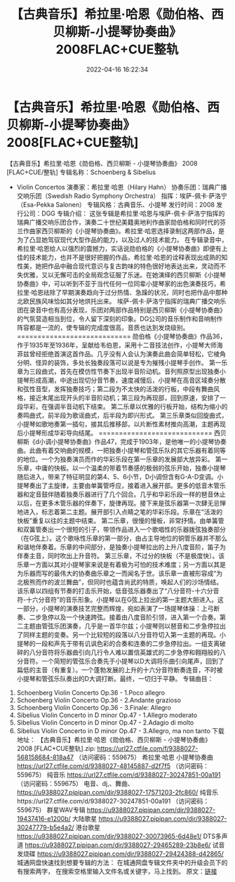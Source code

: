 ﻿---
title: 【古典音乐】希拉里·哈恩《勋伯格、西贝柳斯-小提琴协奏曲》2008FLAC+CUE整轨
date: 2022-04-16 16:22:34
categories: 古典音乐、新世纪、纯音雅乐
tags: 纯音雅乐
---
# 【古典音乐】希拉里·哈恩《勋伯格、西贝柳斯-小提琴协奏曲》2008[FLAC+CUE整轨]

【古典音乐】希拉里·哈恩《勋伯格、西贝柳斯 - 小提琴协奏曲》
2008 [FLAC+CUE/整轨]
专辑名称：Schoenberg & Sibelius
- Violin Concertos
演奏家：希拉里·哈恩（Hilary
Hahn）
协奏乐团：瑞典广播交响乐团（Swedish Radio
Symphony Orchestra）
指挥：埃萨-佩卡·萨洛宁（Esa-Pekka
Salonen）
专辑风格：古典音乐、小提琴
发行时间：2008
发行公司：DGG
专辑介绍：
这张专辑是希拉里·哈恩与埃萨-佩卡·萨洛宁指挥的瑞典广播交响乐团合作，演奏二十世纪美籍奥地利作曲家勋伯格和同时代的芬兰作曲家西贝柳斯的《小提琴协奏曲》。希拉里·哈恩选择录制这两部作品，是为了凸显她驾驭现代大型作品的能力，以及过人的技术能力。
在专辑录音中，希拉里·哈恩给人以强烈的震撼力，实话说勋伯格的《小提琴协奏曲》即便有上佳的技术能力，也并不是很好把握的作品，希拉里·哈恩的诠释表现出成熟的知性美，她把作品中融合现代意识与复古韵味的特色很好地表达出来，灵动而不失优雅，又以无懈可击的全局观念征服了乐迷。在她演绎的西贝柳斯《小提琴协奏曲》中，可以听到不亚于当代任何一位同辈小提琴家的出色演奏技巧，希拉里·哈恩祛除了早期演奏趋向于过分热情、急躁的状况，同时也把作品中那种北欧民族风味恰如其分地烘托出来。
埃萨-佩卡·萨洛宁指挥的瑞典广播交响乐团在录音中也有高分表现，乐团对两部作品特别是西贝柳斯《小提琴协奏曲》的气氛营造相当到位，令人留下深刻的印象。DG公司的音乐制作和音响制作阵容都是一流的，使专辑的完成度很高，音质也达到发烧级别。
============================
勋伯格《小提琴协奏曲》作品36，作于1935年至1936年，呈献给韦伯恩，采用十二音技法创作，小提琴大师海菲兹曾经拒绝首演这首作品。几乎没有人会认为演奏此曲会简单轻松，它棱角分明、怪异的装饰，多处长独奏段落可以说是专为摧残小提琴手创作。
第一乐章为三段曲式，首先在模仿性节奏下出现半音阶动机。音列照原型出现独奏小提琴形成高潮，中途出现切分音节奏，速度减慢后，小提琴在高音区域奏分散和弦性音型，发挥独奏技巧；第二段为不太快的活泼的行板，中段有舞曲风格，接近末尾出现开头的半音阶动机；第三段为再现部，回到原速，安排了一段华彩，在强调半音动机下结束。
第二乐章以优雅的行板开始，结构为缩小的奏鸣曲式，前半段为歌谣曲式，后半段为即兴形式。
第三乐章类似回旋曲式，小提琴如歌地奏第一插句，接其后推移部，以片断性素材推向高潮，主题再现后小提琴形成华彩导向结尾。
============================
西贝柳斯《d小调小提琴协奏曲》作品47，完成于1903年，是他唯一的小提琴协奏曲。此曲有着交响曲的规模，一把独奏小提琴和管弦乐队的其它乐器有着同等的地位。一个为独奏演员而作的华彩乐段在第一乐章的发展部大放异彩。
第一乐章，中庸的快板。以一个温柔的带着节奏感的极弱的弦乐开始，独奏小提琴随后进入，带来了特征明显的第4、5、6小节，D小调但含有G-A-D变调。小提琴奏出了主旋律，主要由单簧管呼应，接着进入展开部。更多的低音木管乐器和定音鼓伴随着独奏乐器进行了几个回合。几乎和华彩乐段一样的琶音休止以后，在更多木管乐器的伴奏下，旋律再现。接下来是弦乐器第一次肆无忌惮地进入，标志着第二主题。展开部引入点睛之笔的华彩乐段。乐章在“活泼的快板”重复以往的主题中结束。
第二乐章，很慢的慢板，非常抒情。由单簧管和双簧管奏出一个很短的引子，带领作品进入一个歌唱性的乐器拨弦独奏部分（在G弦上）。这个歌咏性乐章的第一部分，由占主导地位的铜管乐器并不那么和谐地伴奏着。乐章的中间部分，是独奏小提琴拉出的上升八度音阶，笛子为伴奏主音，同时吹出上升音符。
第三乐章，不过分的快板（不是极度快）。该乐章一方面以其对小提琴家来说是有着极为可怕的技术难度；另一方面以其是为乐器而写的最伟大的协奏曲乐章之一而闻名于世。该乐章一直被形容成“为北极熊而作的波兰舞曲”，但同时也蕴含尚武的特质，唤起人们的沙场情结。该乐章以四组有节奏的打击乐开始，低音弦乐器奏出了“八分音符-十六分音符-十六分音符”的音乐形象。小提琴以在G弦上拉出的第一主题大胆进入。这一部分，小提琴的演奏技艺完整而辉煌，宛如表演了一场提琴体操：上弓断奏、二步急停以及一个快速跨弦。接着由八度音阶引领，进入第一个合奏。第二主题由管弦乐团演奏，几乎是一首华尔兹；小提琴则以琶音和二步急停拉出了同样主题的变奏。另一个比较短的段落以八分音符切入第一主题的再现。小提琴的一段和声先于带有讥讽色彩的合奏和连奏的二步急停拉出。一组支离破碎的八分音符将乐器曲引向几行令人难以置信英雄式的二步急停和翱翔般的八分音符。一个简短的管弦乐合奏先于小提琴以D大调将乐曲引向尾声，回到了扁低的主音（有重复）。一个蓬勃发展的上升的十六分音符断奏连音，不时被小提琴和管弦乐队奏出的D大调打断。最终，一切归于平静。
专辑曲目：
01. Schoenberg Violin Concerto
Op.36 - 1.Poco allegro
02. Schoenberg Violin Concerto
Op.36 - 2.Andante grazioso
03. Schoenberg Violin Concerto
Op.36 - 3.Finale: Allegro
04. Sibelius Violin Concerto in
D minor Op.47 - 1.Allegro moderato
05. Sibelius Violin Concerto in
D minor Op.47 - 2.Adagio di molto
06. Sibelius Violin Concerto in
D minor Op.47 - 3.Allegro, ma non tanto
下载地址：
【古典音乐】希拉里·哈恩《勋伯格、西贝柳斯 - 小提琴协奏曲》 2008 [FLAC+CUE整轨].zip: https://url27.ctfile.com/f/9388027-568158684-818a47
（访问密码：559675）
希拉里·哈恩 小提琴协奏曲
https://url27.ctfile.com/d/9388027-48145887-d2f7f5
（访问密码：559675）
纯音乐
https://url27.ctfile.com/d/9388027-30247851-00a191
（访问密码：559675）
电音、dj,、舞曲、
https://u9388027.pipipan.com/dir/9388027-17571203-2fc860/
纯音乐https://url27.ctfile.com/d/9388027-30247851-00a191
（访问密码：559675）
群星WAV专辑
https://u9388027.pipipan.com/dir/9388027-19437416-e1200b/
大陆歌星
https://u9388027.pipipan.com/dir/9388027-30247779-b5e4a2/
港台歌星
https://u9388027.pipipan.com/dir/9388027-30073965-6d48e1/
DTS多声道
https://u9388027.pipipan.com/dir/9388027-29465289-23b8e6/
试音发烧碟
https://u9388027.pipipan.com/dir/9388027-29424388-d42865/
城通网盘快速找到想要专辑的方法：
在城通网盘专辑文件夹中的升级会员下的有搜索两字，
在搜索空格里输入文件名或关键字，马上找到。
原文：[链接](https://blog.sina.com.cn/s/blog_1647c7e7601030wov.html)